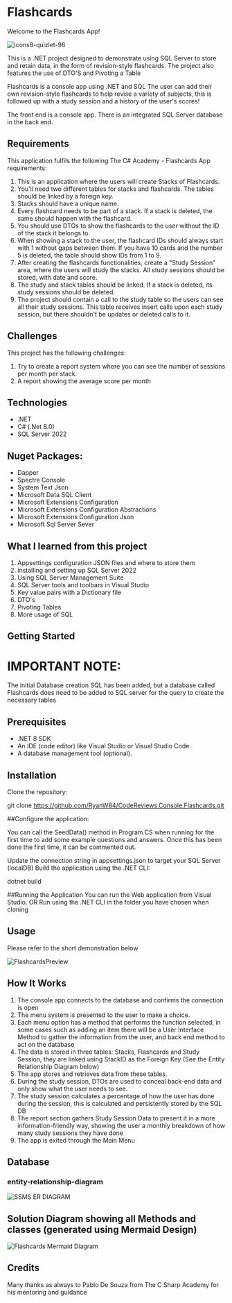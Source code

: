 # Flashcards

Welcome to the Flashcards App!

![icons8-quizlet-96](https://github.com/user-attachments/assets/022576de-826a-4f4a-82eb-54923adcd237)


This is a .NET project designed to demonstrate using SQL Server to store and retain data, in the form of revision-style flashcards. The project also features the use of DTO'S and Pivoting a Table

Flashcards is a console app using .NET and SQL
The user can add their own revision-style flashcards to help revise a variety of subjects, this is followed up with a study session and a history of the user's scores!

The front end is a console app.
There is an integrated SQL Server database in the back end.

## Requirements
This application fulfils the following The C# Academy - Flashcards App requirements:

1) This is an application where the users will create Stacks of Flashcards.
2) You'll need two different tables for stacks and flashcards. The tables should be linked by a foreign key.
3) Stacks should have a unique name.
4) Every flashcard needs to be part of a stack. If a stack is deleted, the same should happen with the flashcard.
5) You should use DTOs to show the flashcards to the user without the ID of the stack it belongs to.
6) When showing a stack to the user, the flashcard IDs should always start with 1 without gaps between them. If you have 10 cards and the number 5 is deleted, the table should show IDs from 1 to 9.
7) After creating the flashcards functionalities, create a "Study Session" area, where the users will study the stacks. All study sessions should be stored, with date and score.
8) The study and stack tables should be linked. If a stack is deleted, its study sessions should be deleted.
9) The project should contain a call to the study table so the users can see all their study sessions. This table receives insert calls upon each study session, but there shouldn't be updates or deleted calls to it.


## Challenges
This project has the following challenges:
1) Try to create a report system where you can see the number of sessions per month per stack.
2) A report showing the average score per month

## Technologies
* .NET
* C# (.Net 8.0)
* SQL Server 2022

## Nuget Packages:
* Dapper
* Spectre Console
* System Text Json
* Microsoft Data SQL Client
* Microsoft Extensions Configuration
* Microsoft Extensions Configuration Abstractions
* Microsoft Extensions Configuration Json
* Microsoft Sql Server Sever

## What I learned from this project
1) Appsettings configuration JSON files and where to store them
2) installing and setting up SQL Server 2022
3) Using SQL Server Management Suite
4) SQL Server tools and toolbars in Visual Studio
5) Key value pairs with a Dictionary file
6) DTO's
7) Pivoting Tables
8) More usage of SQL

## Getting Started
# IMPORTANT NOTE:

The initial Database creation SQL  has been added, but a database called Flashcards does need to be added to SQL server for the query to create the necessary tables

## Prerequisites
* .NET 8 SDK
* An IDE (code editor) like Visual Studio or Visual Studio Code.
* A database management tool (optional).

## Installation
Clone the repository:

git clone https://github.com/RyanW84/CodeReviews.Console.Flashcards.git

##Configure the application:

You can call the SeedData() method in Program.CS when running for the first time to add some example questions and answers. Once this has been done the first time, it can be commented out.

Update the connection string in appsettings.json to target your SQL Server (localDB)
Build the application using the .NET CLI:

dotnet build

##Running the Application
You can run the Web application from Visual Studio.
OR
Run using the .NET CLI in the folder you have chosen when cloning

## Usage
Please refer to the short demonstration below

![FlashcardsPreview](https://github.com/user-attachments/assets/b1f61780-42dd-44f9-b074-925a1d3c8796)


## How It Works
1) The console app connects to the database and confirms the connection is open
2) The menu system is presented to the user to make a choice.
3) Each menu option has a method that performs the function selected, in some cases such as adding an item there will be a User Interface Method to gather the information from the user, and back end method to act on the database
4) The data is stored in three tables: Stacks, Flashcards and Study Session, they are linked using StackID as the Foreign Key (See the Entity Relationship Diagram below)
5) The app stores and retrieves data from these tables.
6) During the study session, DTOs are used to conceal back-end data and only show what the user needs to see.
7) The study session calculates a percentage of how the user has done during the session, this is calculated and persistently stored by the SQL DB
8) The report section gathers Study Session Data to present it in a more information-friendly way, showing the user a monthly breakdown of how many study sessions they have done
9) The app is exited through the Main Menu

## Database
### entity-relationship-diagram

![SSMS ER DIAGRAM](https://github.com/user-attachments/assets/8b3d008c-cbec-4d4e-bd5c-db17afb52871)


## Solution Diagram showing all Methods and classes (generated using Mermaid Design)

![Flashcards Mermaid Diagram](https://github.com/user-attachments/assets/e8659910-751f-47c6-b525-4fd7e40040c3)



## Credits
Many thanks as always to Pablo De Souza from The C Sharp Academy for his mentoring and guidance
